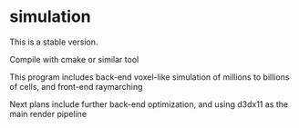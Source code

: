 # simulation

This is a stable version.

Compile with cmake or similar tool

This program includes back-end voxel-like simulation of millions to billions of cells, and
front-end raymarching

Next plans include further back-end optimization, and using d3dx11 as the main render pipeline
